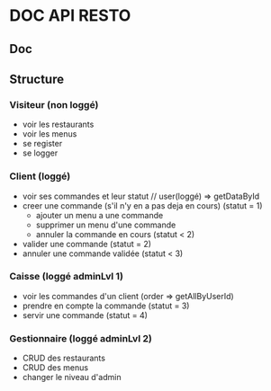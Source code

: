 # DOC API RESTO

## Doc

## Structure

### Visiteur (non loggé)

* voir les restaurants
* voir les menus
* se register
* se logger

### Client (loggé)

* voir ses commandes et leur statut    // user(loggé) => getDataById
* creer une commande (s'il n'y en a pas deja en cours) (statut = 1)
    * ajouter un menu a une commande
    * supprimer un menu d'une commande
    * annuler la commande en cours (statut < 2)
* valider une commande (statut = 2)
* annuler une commande validée (statut < 3)

### Caisse (loggé adminLvl 1)

* voir les commandes d'un client (order => getAllByUserId)
* prendre en compte la commande (statut = 3)
* servir une commande (statut = 4)

### Gestionnaire (loggé adminLvl 2)

* CRUD des restaurants
* CRUD des menus
* changer le niveau d'admin
